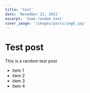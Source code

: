 ```yaml
---
title: 'test'
date: 'November 22, 2021'
excerpt: 'Some random text'
cover_image: '/images/posts/img8.jpg'
---
```


# Test post

This is a random test post

- item 1
- item 2
- item 3
- item 4

